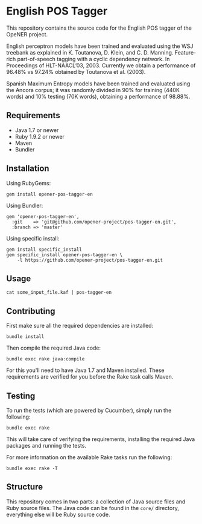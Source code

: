 # English POS Tagger

This repository contains the source code for the English POS tagger of the
OpeNER project.

English perceptron models have been trained and evaluated using the WSJ
treebank as explained in K. Toutanova, D. Klein, and C. D. Manning.
Feature-rich part-of-speech tagging with a cyclic dependency network.  In
Proceedings of HLT-NAACL’03, 2003. Currently we obtain a performance of 96.48%
vs 97.24% obtained by Toutanova et al. (2003).

Spanish Maximum Entropy models have been trained and evaluated using the Ancora
corpus; it was randomly divided in 90% for training (440K words) and 10%
testing (70K words), obtaining a performance of 98.88%.

## Requirements

* Java 1.7 or newer
* Ruby 1.9.2 or newer
* Maven
* Bundler

## Installation

Using RubyGems:

    gem install opener-pos-tagger-en

Using Bundler:

    gem 'opener-pos-tagger-en',
      :git    => 'git@github.com/opener-project/pos-tagger-en.git',
      :branch => 'master'

Using specific install:

    gem install specific_install
    gem specific_install opener-pos-tagger-en \
        -l https://github.com/opener-project/pos-tagger-en.git

## Usage

    cat some_input_file.kaf | pos-tagger-en

## Contributing

First make sure all the required dependencies are installed:

    bundle install

Then compile the required Java code:

    bundle exec rake java:compile

For this you'll need to have Java 1.7 and Maven installed. These requirements
are verified for you before the Rake task calls Maven.

## Testing

To run the tests (which are powered by Cucumber), simply run the following:

    bundle exec rake

This will take care of verifying the requirements, installing the required Java
packages and running the tests.

For more information on the available Rake tasks run the following:

    bundle exec rake -T

## Structure

This repository comes in two parts: a collection of Java source files and Ruby
source files. The Java code can be found in the `core/` directory, everything
else will be Ruby source code.
